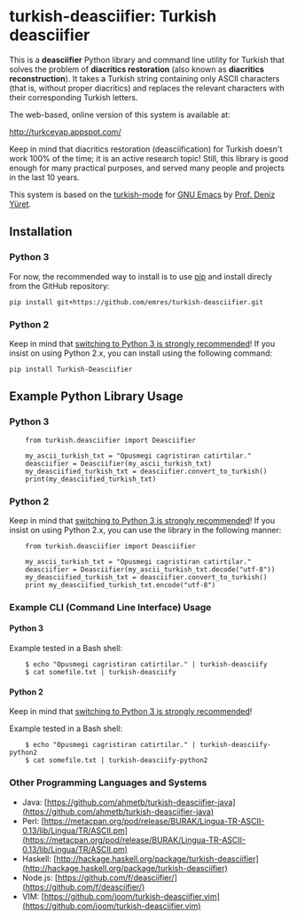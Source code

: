 
# turkish-deasciifier: Turkish deasciifier

This is a **deasciifier** Python library and command line utility for Turkish that solves the problem of **diacritics restoration** (also known as **diacritics reconstruction**). It takes a Turkish string containing only
ASCII characters (that is, without proper diacritics) and replaces the relevant characters with their corresponding
Turkish letters.

The web-based, online version of this system is available at:

http://turkceyap.appspot.com/

Keep in mind that diacritics restoration (deasciification) for Turkish doesn't work 100% of the time; it is an active research topic! Still, this library is good enough for many practical purposes, and served many people and projects in the last 10 years.

This system is based on the [turkish-mode](http://github.com/emres/turkish-mode) for [GNU Emacs](https://www.gnu.org/software/emacs/) by [Prof. Deniz Yüret](http://www.denizyuret.com/).

## Installation
### Python 3
For now, the recommended way to install is to use [pip](https://pypi.org/project/pip/) and install direcly from the GitHub repository:

    pip install git+https://github.com/emres/turkish-deasciifier.git
    
### Python 2
Keep in mind that [switching to Python 3 is strongly recommended](https://www.python.org/doc/sunset-python-2/)! If you insist on using Python 2.x, you can install using the following command:

    pip install Turkish-Deasciifier

## Example Python Library Usage
### Python 3

		from turkish.deasciifier import Deasciifier

		my_ascii_turkish_txt = "Opusmegi cagristiran catirtilar."
		deasciifier = Deasciifier(my_ascii_turkish_txt)
		my_deasciified_turkish_txt = deasciifier.convert_to_turkish()
		print(my_deasciified_turkish_txt)
### Python 2
Keep in mind that [switching to Python 3 is strongly recommended](https://www.python.org/doc/sunset-python-2/)! If you insist on using Python 2.x, you can use the library in the following manner: 

		from turkish.deasciifier import Deasciifier

		my_ascii_turkish_txt = "Opusmegi cagristiran catirtilar."
		deasciifier = Deasciifier(my_ascii_turkish_txt.decode("utf-8"))
		my_deasciified_turkish_txt = deasciifier.convert_to_turkish()
		print my_deasciified_turkish_txt.encode("utf-8")
		


### Example CLI (Command Line Interface) Usage
#### Python 3
Example tested in a Bash shell:

		$ echo "Opusmegi cagristiran catirtilar." | turkish-deasciify
		$ cat somefile.txt | turkish-deasciify

#### Python 2
Keep in mind that [switching to Python 3 is strongly recommended](https://www.python.org/doc/sunset-python-2/)!

Example tested in a Bash shell:

		$ echo "Opusmegi cagristiran catirtilar." | turkish-deasciify-python2
		$ cat somefile.txt | turkish-deasciify-python2

### Other Programming Languages and Systems

* Java: [https://github.com/ahmetb/turkish-deasciifier-java](https://github.com/ahmetb/turkish-deasciifier-java)
* Perl: [https://metacpan.org/pod/release/BURAK/Lingua-TR-ASCII-0.13/lib/Lingua/TR/ASCII.pm](https://metacpan.org/pod/release/BURAK/Lingua-TR-ASCII-0.13/lib/Lingua/TR/ASCII.pm)
* Haskell:  [http://hackage.haskell.org/package/turkish-deasciifier](http://hackage.haskell.org/package/turkish-deasciifier)
* Node.js: [https://github.com/f/deasciifier/](https://github.com/f/deasciifier/)
* VIM: [https://github.com/joom/turkish-deasciifier.vim](https://github.com/joom/turkish-deasciifier.vim)
